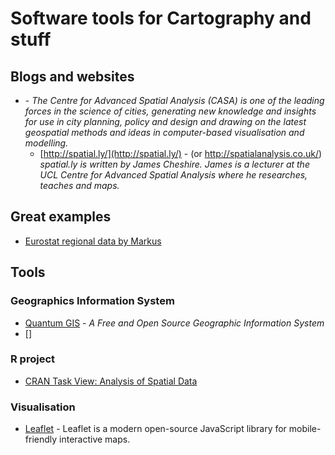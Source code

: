 Software tools for Cartography and stuff
===========================================


Blogs and websites
-----------------------------


- [](http://www.bartlett.ucl.ac.uk/casa) - *The Centre for Advanced Spatial Analysis (CASA) is one of the leading forces in the science of cities, generating new knowledge and insights for use in city planning, policy and design and drawing on the latest geospatial methods and ideas in computer-based visualisation and modelling.*
    - [http://spatial.ly/](http://spatial.ly/) - (or http://spatialanalysis.co.uk/)  *spatial.ly is written by James Cheshire. James is a lecturer at the UCL Centre for Advanced Spatial Analysis where he researches, teaches and maps.*



Great examples
-----------------------------

- [Eurostat regional data by Markus](http://markuskainu.fi/r-tutorial/eurostat/spatial.html)



Tools
------------------------------


### Geographics Information System

- [Quantum GIS](http://www.qgis.org/en/site/) - *A Free and Open Source Geographic Information System*
- []

### R project
- [CRAN Task View: Analysis of Spatial Data](http://cran.r-project.org/web/views/Spatial.html)


### Visualisation

- [Leaflet](http://leafletjs.com/) - Leaflet is a modern open-source JavaScript library for mobile-friendly interactive maps.
